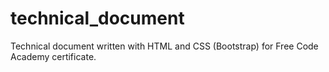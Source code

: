 # technical_document
Technical document written with HTML and CSS (Bootstrap) for Free Code Academy certificate. 
